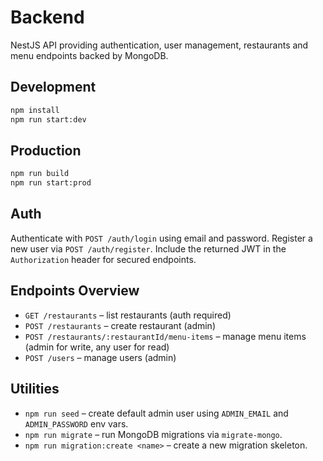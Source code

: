 # Backend

NestJS API providing authentication, user management, restaurants and menu
endpoints backed by MongoDB.

## Development

```bash
npm install
npm run start:dev
```

## Production

```bash
npm run build
npm run start:prod
```

## Auth

Authenticate with `POST /auth/login` using email and password. Register a new
user via `POST /auth/register`. Include the returned JWT in the `Authorization`
header for secured endpoints.

## Endpoints Overview

- `GET /restaurants` – list restaurants (auth required)
- `POST /restaurants` – create restaurant (admin)
- `POST /restaurants/:restaurantId/menu-items` – manage menu items (admin for
  write, any user for read)
- `POST /users` – manage users (admin)

## Utilities

- `npm run seed` – create default admin user using `ADMIN_EMAIL` and
  `ADMIN_PASSWORD` env vars.
- `npm run migrate` – run MongoDB migrations via `migrate-mongo`.
- `npm run migration:create <name>` – create a new migration skeleton.


